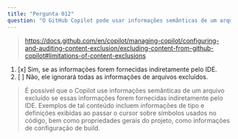 ```yaml
---
title: "Pergunta 012"
question: "O GitHub Copilot pode usar informações semânticas de um arquivo que foi ignorado pelas exclusões de conteúdo do GitHub Copilot?"
---
```


> https://docs.github.com/en/copilot/managing-copilot/configuring-and-auditing-content-exclusion/excluding-content-from-github-copilot#limitations-of-content-exclusions
1. [x] Sim, se as informações forem fornecidas indiretamente pelo IDE.
1. [ ] Não, ele ignorará todas as informações de arquivos excluídos.
> É possível que o Copilot use informações semânticas de um arquivo excluído se essas informações forem fornecidas indiretamente pelo IDE. Exemplos de tal conteúdo incluem informações de tipo e definições exibidas ao passar o cursor sobre símbolos usados no código, bem como propriedades gerais do projeto, como informações de configuração de build.
